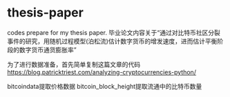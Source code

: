 # thesis-paper
codes prepare for my thesis paper.
毕业论文内容关于“通过对比特币社区分裂事件的研究，用随机过程模型(泊松流)估计数字货币的增发速度，进而估计平衡阶段的数字货币通货膨胀率”

为了进行数据准备，首先简单复制这篇文章的代码
https://blog.patricktriest.com/analyzing-cryptocurrencies-python/

bitcoindata提取价格数据
bitcoin_block_height提取流通中的比特币数量
